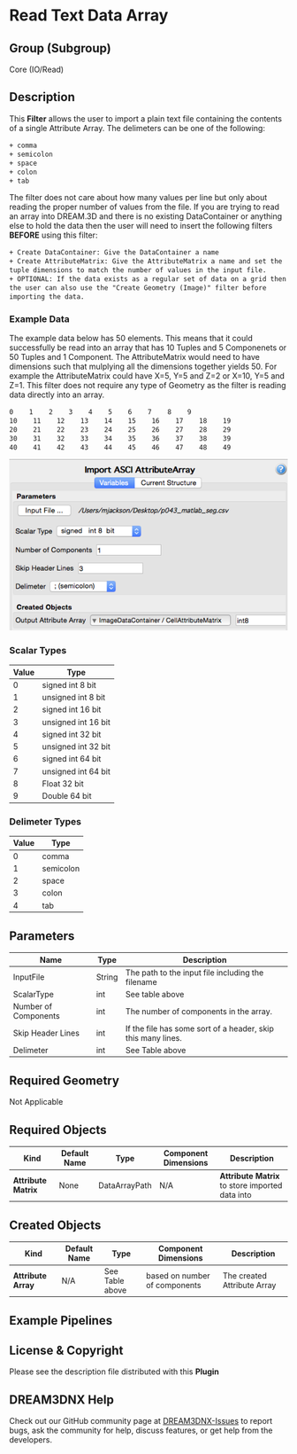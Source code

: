 # Read Text Data Array


## Group (Subgroup) ##

Core (IO/Read)


## Description ##

This **Filter** allows the user to import a plain text file containing the contents of a single Attribute Array. The delimeters can be one of the following:

    + comma
    + semicolon
    + space
    + colon
    + tab

The filter does not care about how many values per line but only about reading the proper number of values from the file. If you are trying to read an array into DREAM.3D and there is no existing DataContainer or anything else to hold the data then the user will need to insert the following filters **BEFORE** using this filter:

    + Create DataContainer: Give the DataContainer a name
    + Create AttributeMatrix: Give the AttributeMatrix a name and set the tuple dimensions to match the number of values in the input file.
    + OPTIONAL: If the data exists as a regular set of data on a grid then the user can also use the "Create Geometry (Image)" filter before importing the data.

### Example Data ###

The example data below has 50 elements. This means that it could successfully be read into an array that has 10 Tuples and 5 Componenets or 50 Tuples and 1 Component. The AttributeMatrix would need to have dimensions such that mulplying all the dimensions together yields 50. For example the AttributeMatrix could have X=5, Y=5 and Z=2 or X=10, Y=5 and Z=1. This filter does not require any type of Geometry as the filter is reading data directly into an array.


    0    1    2    3    4    5    6    7    8    9
    10    11    12    13    14    15    16    17    18    19
    20    21    22    23    24    25    26    27    28    29
    30    31    32    33    34    35    36    37    38    39
    40    41    42    43    44    45    46    47    48    49

![](Images/ImportAsciDataArray_ui.png)

### Scalar Types ###

| Value | Type |
|--|------|
| 0 | signed   int 8  bit |
| 1 | unsigned int 8  bit |
| 2 | signed   int 16 bit |
| 3 | unsigned int 16 bit |
| 4 | signed   int 32 bit |
| 5 | unsigned int 32 bit |
| 6 | signed   int 64 bit |
| 7 | unsigned int 64 bit |
| 8 |        Float 32 bit |
| 9 |       Double 64 bit |

### Delimeter Types ###

| Value | Type |
|--|------|
| 0 | comma |
| 1 | semicolon |
| 2 | space |
| 3 | colon |
| 4 | tab |



## Parameters ##

| Name | Type | Description |
|------|------| ----------- |
| InputFile | String | The path to the input file including the filename |
| ScalarType | int | See table above |
| Number of Components | int | The number of components in the array. |
| Skip Header Lines | int | If the file has some sort of a header, skip this many lines. |
| Delimeter | int | See Table above |


## Required Geometry ##

Not Applicable

## Required Objects ##

| Kind | Default Name | Type | Component Dimensions | Description |
|------|--------------|------|----------------------|-------------|
| **Attribute Matrix**  | None         | DataArrayPath | N/A | **Attribute Matrix** to store imported data into |

## Created Objects ##

| Kind | Default Name | Type | Component Dimensions | Description |
|------|--------------|------|----------------------|-------------|
| **Attribute Array** | N/A | See Table above | based on number of components | The created Attribute Array |

## Example Pipelines ##



## License & Copyright ##

Please see the description file distributed with this **Plugin**

## DREAM3DNX Help

Check out our GitHub community page at [DREAM3DNX-Issues](https://github.com/BlueQuartzSoftware/DREAM3DNX-Issues) to report bugs, ask the community for help, discuss features, or get help from the developers.


